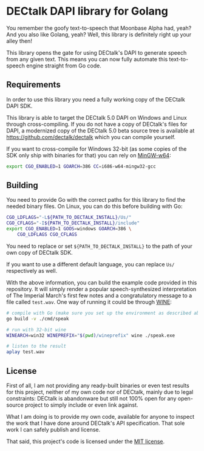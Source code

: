 # DECtalk DAPI library for Golang

You remember the goofy text-to-speech that Moonbase Alpha had, yeah? And you
also like Golang, yeah? Well, this library is definitely right up your alley
then!

This library opens the gate for using DECtalk's DAPI to generate speech from any
given text. This means you can now fully automate this text-to-speech engine
straight from Go code.

## Requirements

In order to use this library you need a fully working copy of the DECtalk DAPI
SDK.

This library is able to target the DECtalk 5.0 DAPI on Windows and Linux through
cross-compiling. If you do not have a copy of DECtalk's files for DAPI, a
modernized copy of the DECtalk 5.0 beta source tree is available at
https://github.com/dectalk/dectalk which you can compile yourself.

If you want to cross-compile for Windows 32-bit (as some copies of the SDK only
ship with binaries for that) you can rely on [MinGW-w64](https://www.mingw-w64.org/):

```bash
export CGO_ENABLED=1 GOARCH=386 CC=i686-w64-mingw32-gcc
```

## Building

You need to provide Go with the correct paths for this library to find the
needed binary files. On Linux, you can do this before building with Go:

```bash
CGO_LDFLAGS="-L${PATH_TO_DECTALK_INSTALL}/Us/"
CGO_CFLAGS="-I${PATH_TO_DECTALK_INSTALL}/include"
export CGO_ENABLED=1 GOOS=windows GOARCH=386 \
    CGO_LDFLAGS CGO_CFLAGS
```

You need to replace or set `${PATH_TO_DECTALK_INSTALL}` to the path of your own copy of DECtalk SDK.

If you want to use a different default language, you can replace `Us/` respectively as well.

With the above information, you can build the example code provided in this
repository. It will simply render a popular speech-synthesized interpretation of
The Imperial March's first few notes and a congratulatory message to a file
called `test.wav`. One way of running it could be through [WINE](https://winehq.org):

```bash
# compile with Go (make sure you set up the environment as described above)
go build -v ./cmd/speak

# run with 32-bit wine
WINEARCH=win32 WINEPREFIX="$(pwd)/wineprefix" wine ./speak.exe

# listen to the result
aplay test.wav
```

## License

First of all, I am not providing any ready-built binaries or even test results
for this project, neither of my own code nor of DECtalk, mainly due to legal
constraints: DECtalk is abandonware but still not 100% open for any open-source
project to simply include or even link against.

What I am doing is to provide my own code, available for anyone to inspect the
work that I have done around DECtalk's API specification. That sole work I can
safely publish and license.

That said, this project's code is licensed under the [MIT license](LICENSE.txt).
